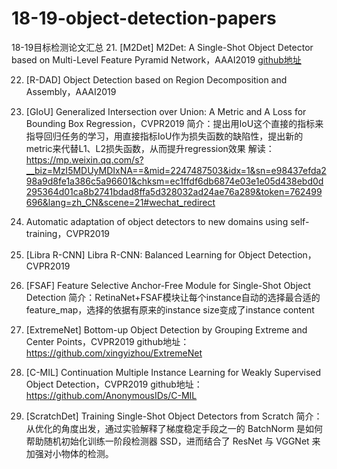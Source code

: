 # 18-19-object-detection-papers
18-19目标检测论文汇总
21. [M2Det] M2Det: A Single-Shot Object Detector based on Multi-Level Feature Pyramid Network，AAAI2019
[github地址](https://github.com/qijiezhao/M2Det)

22. [R-DAD] Object Detection based on Region Decomposition and Assembly，AAAI2019

23. [GIoU] Generalized Intersection over Union: A Metric and A Loss for Bounding Box Regression，CVPR2019
简介：提出用IoU这个直接的指标来指导回归任务的学习，用直接指标IoU作为损失函数的缺陷性，提出新的metric来代替L1、L2损失函数，从而提升regression效果
解读：https://mp.weixin.qq.com/s?__biz=MzI5MDUyMDIxNA==&mid=2247487503&idx=1&sn=e98437efda298a9d8fe1a386c5a96601&chksm=ec1ffdf6db6874e03e1e05d438ebd0d295364d01ca8b2741bdad8ffa5d328032ad24ae76a289&token=762499696&lang=zh_CN&scene=21#wechat_redirect

24. Automatic adaptation of object detectors to new domains using self-training，CVPR2019

25. [Libra R-CNN] Libra R-CNN: Balanced Learning for Object Detection，CVPR2019

26. [FSAF] Feature Selective Anchor-Free Module for Single-Shot Object Detection
简介：RetinaNet+FSAF模块让每个instance自动的选择最合适的feature_map，选择的依据有原来的instance size变成了instance content

27. [ExtremeNet] Bottom-up Object Detection by Grouping Extreme and Center Points，CVPR2019
github地址：https://github.com/xingyizhou/ExtremeNet

28. [C-MIL] Continuation Multiple Instance Learning for Weakly Supervised Object Detection，CVPR2019
github地址：https://github.com/AnonymousIDs/C-MIL

29. [ScratchDet] Training Single-Shot Object Detectors from Scratch
简介：从优化的角度出发，通过实验解释了梯度稳定手段之一的 BatchNorm 是如何帮助随机初始化训练一阶段检测器 SSD，进而结合了 ResNet 与 VGGNet 来加强对小物体的检测。
